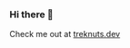 ### Hi there 👋

Check me out at [treknuts.dev](https://www.treknuts.dev)
<!--
**treknuts/treknuts** is a ✨ _special_ ✨ repository because its `README.md` (this file) appears on your GitHub profile.
